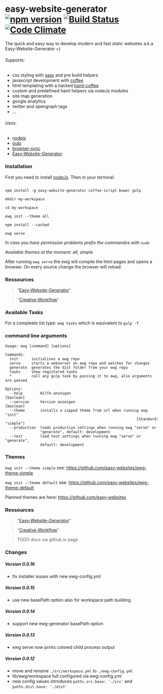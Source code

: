 # easy-website-generator [![npm version](https://badge.fury.io/js/easy-website-generator.svg)](https://badge.fury.io/js/easy-website-generator) [![Build Status](https://travis-ci.org/easy-website-generator/easy-website-generator.svg?branch=master)](https://travis-ci.org/easy-website-generator/easy-website-generator) [![Code Climate](https://codeclimate.com/github/easy-website-generator/easy-website-generator/badges/gpa.svg)](https://codeclimate.com/github/easy-website-generator/easy-website-generator)

The quick and easy way to develop modern and fast static websites a.k.a Easy-Website-Generator =)

###### Supports:
  * css styling with [sass](http://sass-lang.com/documentation/file.SASS_REFERENCE.html) and pre build helpers
  * javascript development with [coffee](http://coffeescript.org/)
  * html templating with a hacked [haml-coffee](https://github.com/easy-website-generator/haml-coffee)
  * custom and predefined haml helpers via nodeJs modules
  * site map generation
  * google analytics
  * twitter and opengraph tags
  * ...

###### Uses:
  * [nodejs](https://nodejs.org/en/)
  * [gulp](https://github.com/gulpjs/gulp)
  * [browser-sync](https://browsersync.io/)
  * [Easy-Website-Generator](https://github.com/easy-website-generator/)


### Installation
First you need to install [nodeJs](https://nodejs.org/en/download/). Then in your terminal:

```

npm install -g easy-website-generator coffee-script bower gulp

mkdir my-workspace

cd my-workspace

ewg init --theme all

npm install --cached

ewg serve

```

_In case you have permission problems prefix the commandos with ``sudo``_

_Available themes at the moment: all, simple_

After running ``ewg serve`` the ewg will compile the html pages and opens a browser. On every source change the browser will reload.

### Ressources
> "[Easy-Website-Generator](https://github.com/easy-website-generator/)"

> "[Creative-Workflow](http://www.creative-workflow.berlin/company.html)"

### Available Tasks
For a compleete list type: ``ewg tasks`` which is equivalent to ``gulp -T``

### command line arguments
```
Usage: ewg [command] [options]

Commands:
  init      initialises a ewg repo
  serve     starts a webserver on ewg repo and watches for changes
  generate  generates the dist folder from your ewg repo
  tasks     show registered tasks
  *         call any gulp task by passing it to ewg, also arguments are passed

Options:
  --help        Hilfe anzeigen                                         [boolean]
  --version     Version anzeigen                                       [boolean]
  --theme       installs a zipped theme from url when running ewg "init"
                                                            [Standard: "simple"]
  --production  loads production settings when running ewg "serve" or
                "generate", default: development
  --test        load test settings when running ewg "serve" or "generate",
                default: development

```

### Themes

``ewg init --theme simple`` see: https://github.com/easy-websites/ewg-theme-simple

``ewg init --theme default`` see: https://github.com/easy-websites/ewg-theme-default

Planned themes are here: https://github.com/easy-websites

### Ressources
> "[Easy-Website-Generator](https://github.com/easy-website-generator/easy-website-generator)"

> "[Creative-Workflow](http://www.creative-workflow.berlin/company.html)"

> TODO docs via github.io page

### Changes
##### Version 0.0.16
  * fix installer issues with new ewg-config.yml

##### Version 0.0.15
  * use new basePath option also for workspace path building

##### Version 0.0.14
  * support new ewg-generator basePath option

##### Version 0.0.13
  * ewg serve now prints colored child process output

##### Version 0.0.12
  * move and rename ``./src/workspace.yml`` to ``./ewg-config.yml``
  * lib/ewg/workspace full configured via ewg-config.yml
  * new config values introduces ``paths.src.base: './src'`` and ``paths.dist.base: './dist'``
